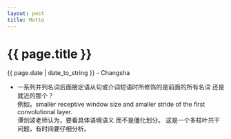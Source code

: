 ```yaml
---
layout: post
title: Motto
---
```


{{ page.title }}
================

<p class="meta">{{ page.date | date_to_string }} - Changsha</p>

+ 一系列并列名词后面接定语从句或介词短语时所修饰的是前面的所有名词
还是就近的那个？  
例如，smaller receptive window size and smaller stride of 
the ﬁrst convolutional layer.  
谭剑波老师认为，要看具体语境语义 而不是僵化划分。
这是一个多枝叶共干问题，有时间要仔细分析。
